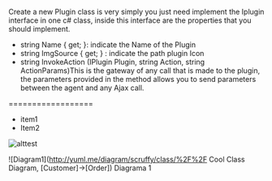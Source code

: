 Create a new Plugin class is very simply you just need implement the Iplugin interface in one c# class, 
inside this interface are the properties that you should implement. 
- string Name { get; }: 
indicate the Name of the Plugin 
- string ImgSource { get; }
: indicate the path plugin Icon 
- string  InvokeAction (IPlugin Plugin, string Action, string ActionParams)This is the gateway of any call that is made to the plugin, the parameters provided in the method allows you to send parameters between the agent and any Ajax call.

==================

- item1
- Item2


![alttest](./imagen.png)

![Diagram1](http://yuml.me/diagram/scruffy/class/%2F%2F Cool Class Diagram, [Customer]->[Order])
Diagrama 1
